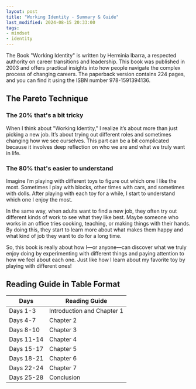 ```yaml
---
layout: post
title: "Working Identity - Summary & Guide"
last_modified: 2024-08-15 20:33:00
tags:
- mindset
- identity
---
```


The Book "Working Identity" is written by Herminia Ibarra,
a respected authority on career transitions and leadership. This book was
published in 2003 and offers practical insights into how people navigate the
complex process of changing careers. The paperback version contains 224 pages,
and you can find it using the ISBN number 978-1591394136.

## The Pareto Technique

### The 20% that's a bit tricky

When I think about "Working Identity," I realize it’s about more than just
picking a new job. It’s about trying out different roles and sometimes changing
how we see ourselves. This part can be a bit complicated because it involves
deep reflection on who we are and what we truly want in life.

### The 80% that's easier to understand

Imagine I’m playing with different toys to figure out which one I like the most.
Sometimes I play with blocks, other times with cars, and sometimes with dolls.
After playing with each toy for a while, I start to understand which one I enjoy
the most.

In the same way, when adults want to find a new job, they often try out
different kinds of work to see what they like best. Maybe someone who works in
an office tries cooking, teaching, or making things with their hands. By doing
this, they start to learn more about what makes them happy and what kind of job
they want to do for a long time.

So, this book is really about how I—or anyone—can discover what we truly enjoy
doing by experimenting with different things and paying attention to how we feel
about each one. Just like how I learn about my favorite toy by playing with
different ones!

## Reading Guide in Table Format

| **Days**  | **Reading Guide**                  |
|-----------|------------------------------------|
| Days 1-3  | Introduction and Chapter 1         |
| Days 4-7  | Chapter 2                          |
| Days 8-10 | Chapter 3                          |
| Days 11-14| Chapter 4                          |
| Days 15-17| Chapter 5                          |
| Days 18-21| Chapter 6                          |
| Days 22-24| Chapter 7                          |
| Days 25-28| Conclusion                         |
